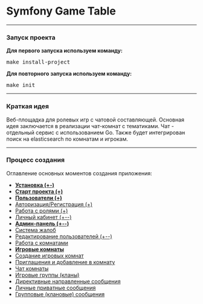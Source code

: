 <h1>Symfony Game Table</h1>
<hr>

<h3>Запуск проекта</h3>
<b>Для первого запуска используем команду:</b>
<pre>make install-project</pre>

<b>Для повторного запуска используем команду:</b>
<pre>make init</pre>
<hr>

<h3>Краткая идея</h3>
<p>
Веб-площадка для ролевых игр с чатовой составляющей.
Основная идея заключается в реализации чат-комнат с тематиками.
Чат - отдельный сервис с использованием Go.
Также будет интегрирован поиск на elasticsearch по комнатам и игрокам.
</p>
<hr>

<h3>Процесс создания</h3>

<p>Оглавление основных моментов создания приложения:</p>

<ul>
    <li><a href="#"><b>Установка (+-)</b></a></li>
    <li><a href="#"><b>Старт проекта (+)</b></a></li>
    <li><a href="#"><b>Пользователи (+)</b></a></li>
    <li><a href="#">Авторизация/Регистрация (+)</a></li>
    <li><a href="#">Работа с ролями (+)</a></li>
    <li><a href="#">Личный кабинет (+--)</a></li>
    <li><a href="#"><b>Админ-панель (+--)</b></a></li>
    <li><a href="#">Система жалоб</a></li>
    <li><a href="#">Редактирование пользователей (+--)</a></li>
    <li><a href="#">Работа с комнатами</a></li>
    <li><a href="#"><b>Игровые комнаты</b></a></li>
    <li><a href="#">Создание игровых комнат</a></li>
    <li><a href="#">Приглашения и добавление в комнату</a></li>
    <li><a href="#">Чат комнаты</a></li>
    <li><a href="#">Игровые группы (кланы)</a></li>
    <li><a href="#">Директивные направленные сообщения</a></li>
    <li><a href="#">Личные приватные сообщения</a></li>
    <li><a href="#">Групповые (клановые) сообщения</a></li>
</ul>